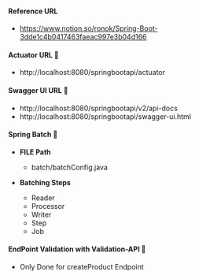 #### Reference URL
* https://www.notion.so/ronok/Spring-Boot-3dde1c4b0417463faeac997e3b04d166


#### Actuator URL 🌟
* http://localhost:8080/springbootapi/actuator


#### Swagger UI URL 🌟
- http://localhost:8080/springbootapi/v2/api-docs
- http://localhost:8080/springbootapi/swagger-ui.html
    
    
#### Spring Batch 🌟
* <B>FILE Path</B>
    - batch/batchConfig.java
    
    
* <B>Batching Steps</B>
    - Reader
    - Processor
    - Writer
    - Step
    - Job
  
#### EndPoint Validation with Validation-API 🌟
- Only Done for createProduct Endpoint      
    
           